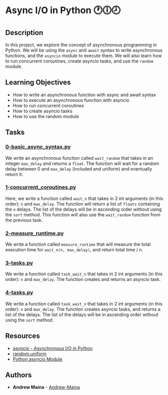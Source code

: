 # Async I/O in Python 🕐🕕🕗

## Description

In this project, we explore the concept of asynchronous programming in Python. We will be using the `async` and `await` syntax to write asynchronous functions, and the `asyncio` module to execute them. We will also learn how to run concurrent coroutines, create asyncio tasks, and use the `random` module.

## Learning Objectives

- How to write an asynchronous function with async and await syntax
- How to execute an asynchronous function with asyncio
- How to run concurrent coroutines
- How to create asyncio tasks
- How to use the random module


## Tasks

### **[0-basic_async_syntax.py](./0-basic_async_syntax.py)**

We write an asynchronous function called `wait_random` that takes in an integer `max_delay` and returns a `float`. The function will wait for a random delay between 0 and `max_delay` (included and uniform) and eventually return it.

### **[1-concurrent_coroutines.py](./1-concurrent_coroutines.py)**

Here, we write a function called `wait_n` that takes in 2 int arguments (in this order): `n` and `max_delay`. The function will return a list of `floats` containing the `n` delays. The list of the delays will be in ascending order without using the `sort` method. This function will also use the `wait_random` function from the previous task.

### **[2-measure_runtime.py](./2-measure_runtime.py)**

We write a function called `measure_runtime` that will measure the total execution time for `wait_n(n, max_delay)`, and return total time / n.

### **[3-tasks.py](./3-tasks.py)**

We write a function called `task_wait_n` that takes in 2 int arguments (in this order): `n` and `max_delay`. The function creates and returns an asyncio task.

### **[4-tasks.py](4-tasks.py)**

We write a function called `task_wait_n` that takes in 2 int arguments (in this order): `n` and `max_delay`. The function creates asyncio tasks, and returns a list of the delays. The list of the delays will be in ascending order without using the `sort` method.


## Resources

- [asyncio - Asynchronous I/O in Python](https://realpython.com/async-io-python/#the-asyncio-package-and-asyncawait)
- [random.uniform](https://docs.python.org/3/library/random.html#random.uniform)
- [Python asyncio Module](https://docs.python.org/3/library/asyncio.html)

## Authors

- **Andrew Maina** - [Andrew-Maina](https://github.com/KingMaina)